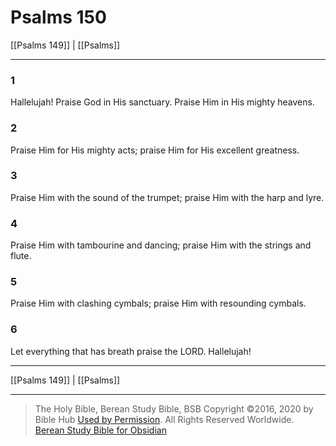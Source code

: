 # Psalms 150

[[Psalms 149]] | [[Psalms]]

---

### 1
Hallelujah! Praise God in His sanctuary. Praise Him in His mighty heavens.

### 2
Praise Him for His mighty acts; praise Him for His excellent greatness.

### 3
Praise Him with the sound of the trumpet; praise Him with the harp and lyre.

### 4
Praise Him with tambourine and dancing; praise Him with the strings and flute.

### 5
Praise Him with clashing cymbals; praise Him with resounding cymbals.

### 6
Let everything that has breath praise the LORD. Hallelujah!

---

[[Psalms 149]] | [[Psalms]]

---

> The Holy Bible, Berean Study Bible, BSB
> Copyright &copy;2016, 2020 by Bible Hub
> [Used by Permission](https://berean.bible/terms.htm). All Rights Reserved Worldwide.
> [Berean Study Bible for Obsidian](https://github.com/gapmiss/berean-study-bible-for-obsidian)

